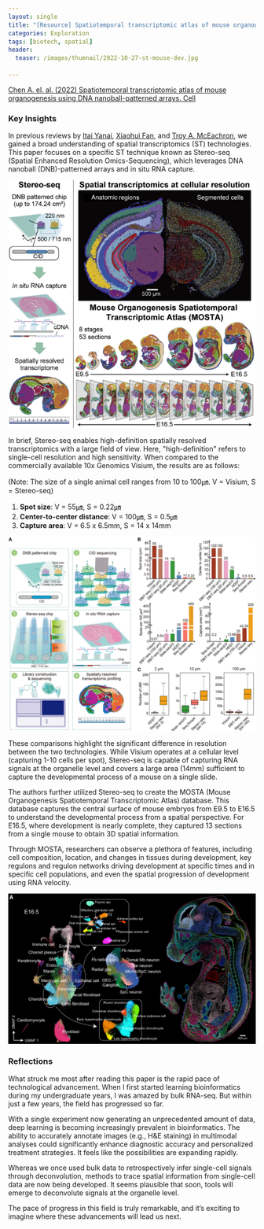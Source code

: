 ```yaml
---
layout: single
title: "[Resource] Spatiotemporal transcriptomic atlas of mouse organogenesis"
categories: Exploration
tags: [biotech, spatial]
header:
  teaser: /images/thumnail/2022-10-27-st-mouse-dev.jpg

---
```


[Chen A. el. al. (2022) Spatiotemporal transcriptomic atlas of mouse organogenesis using DNA nanoball-patterned arrays. Cell](https://www.sciencedirect.com/science/article/pii/S0092867422003993)

### Key Insights

In previous reviews by [Itai Yanai](https://keun-hong.github.io/exploration/spatial-transcriptomics1/), [Xiaohui Fan](https://keun-hong.github.io/exploration/spatial-transcriptomics2/), and [Troy A. McEachron](https://keun-hong.github.io/exploration/st-cancer/), we gained a broad understanding of spatial transcriptomics (ST) technologies. This paper focuses on a specific ST technique known as Stereo-seq (Spatial Enhanced Resolution Omics-Sequencing), which leverages DNA nanoball (DNB)-patterned arrays and in situ RNA capture.

![](../../images/2022-10-27-st-mouse-dev/2024-08-14-17-37-47-image.png)

In brief, Stereo-seq enables high-definition spatially resolved transcriptomics with a large field of view. Here, "high-definition" refers to single-cell resolution and high sensitivity. When compared to the commercially available 10x Genomics Visium, the results are as follows:

(Note: The size of a single animal cell ranges from 10 to 100㎛. V = Visium, S = Stereo-seq)

1. **Spot size**: V = 55㎛, S = 0.22㎛
2. **Center-to-center distance**: V = 100㎛, S = 0.5㎛
3. **Capture area**: V = 6.5 x 6.5mm, S = 14 x 14mm

![](../../images/2022-10-27-st-mouse-dev/2024-08-14-17-39-39-image.png)

These comparisons highlight the significant difference in resolution between the two technologies. While Visium operates at a cellular level (capturing 1-10 cells per spot), Stereo-seq is capable of capturing RNA signals at the organelle level and covers a large area (14mm) sufficient to capture the developmental process of a mouse on a single slide.

The authors further utilized Stereo-seq to create the MOSTA (Mouse Organogenesis Spatiotemporal Transcriptomic Atlas) database. This database captures the central surface of mouse embryos from E9.5 to E16.5 to understand the developmental process from a spatial perspective. For E16.5, where development is nearly complete, they captured 13 sections from a single mouse to obtain 3D spatial information.

Through MOSTA, researchers can observe a plethora of features, including cell composition, location, and changes in tissues during development, key regulons and regulon networks driving development at specific times and in specific cell populations, and even the spatial progression of development using RNA velocity.

![](../../images/2022-10-27-st-mouse-dev/2024-08-14-17-40-39-image.png)

### Reflections

What struck me most after reading this paper is the rapid pace of technological advancement. When I first started learning bioinformatics during my undergraduate years, I was amazed by bulk RNA-seq. But within just a few years, the field has progressed so far.

With a single experiment now generating an unprecedented amount of data, deep learning is becoming increasingly prevalent in bioinformatics. The ability to accurately annotate images (e.g., H&E staining) in multimodal analyses could significantly enhance diagnostic accuracy and personalized treatment strategies. It feels like the possibilities are expanding rapidly.

Whereas we once used bulk data to retrospectively infer single-cell signals through deconvolution, methods to trace spatial information from single-cell data are now being developed. It seems plausible that soon, tools will emerge to deconvolute signals at the organelle level.

The pace of progress in this field is truly remarkable, and it’s exciting to imagine where these advancements will lead us next.